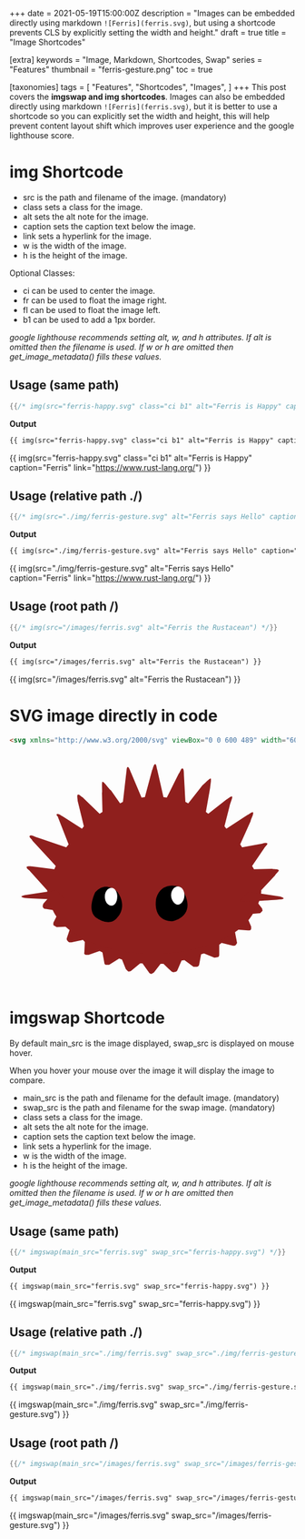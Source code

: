 +++
date = 2021-05-19T15:00:00Z
description = "Images can be embedded directly using markdown `![Ferris](ferris.svg)`, but using a shortcode prevents CLS by explicitly setting the width and height."
draft = true
title = "Image Shortcodes"

[extra]
keywords = "Image, Markdown, Shortcodes, Swap"
series = "Features"
thumbnail = "ferris-gesture.png"
toc = true

[taxonomies]
tags = [
    "Features",
    "Shortcodes",
    "Images",
]
+++
This post covers the **imgswap and img shortcodes**. Images can also be embedded directly using markdown `![Ferris](ferris.svg)`, but it is better to use a shortcode so you can explicitly set the width and height, this will help prevent content layout shift which improves user experience and the google lighthouse score.

<!-- more -->

# img Shortcode

- src is the path and filename of the image. (mandatory)
- class sets a class for the image.
- alt sets the alt note for the image.
- caption sets the caption text below the image.
- link sets a hyperlink for the image.
- w is the width of the image.
- h is the height of the image.

Optional Classes:

- ci can be used to center the image.
- fr can be used to float the image right.
- fl can be used to float the image left.
- b1 can be used to add a 1px border.

*google lighthouse recommends setting alt, w, and h attributes. If alt is omitted then the filename is used. If w or h are omitted then get_image_metadata() fills these values.*

## Usage (same path)

```rs
{{/* img(src="ferris-happy.svg" class="ci b1" alt="Ferris is Happy" caption="Ferris" link="https://www.rust-lang.org/") */}}
```

**Output**

```html
{{ img(src="ferris-happy.svg" class="ci b1" alt="Ferris is Happy" caption="Ferris" link="https://www.rust-lang.org/") }}
```

{{ img(src="ferris-happy.svg" class="ci b1" alt="Ferris is Happy" caption="Ferris" link="<https://www.rust-lang.org/>") }}

## Usage (relative path ./)

```rs
{{/* img(src="./img/ferris-gesture.svg" alt="Ferris says Hello" caption="Ferris" link="https://www.rust-lang.org/") */}}
```

**Output**

```html
{{ img(src="./img/ferris-gesture.svg" alt="Ferris says Hello" caption="Ferris" link="https://www.rust-lang.org/") }}
```

{{ img(src="./img/ferris-gesture.svg" alt="Ferris says Hello" caption="Ferris" link="<https://www.rust-lang.org/>") }}

## Usage (root path /)

```rs
{{/* img(src="/images/ferris.svg" alt="Ferris the Rustacean") */}}
```

**Output**

```html
{{ img(src="/images/ferris.svg" alt="Ferris the Rustacean") }}
```

{{ img(src="/images/ferris.svg" alt="Ferris the Rustacean") }}

# SVG image directly in code

```html
<svg xmlns="http://www.w3.org/2000/svg" viewBox="0 0 600 489" width="600" height="489"><g fill="#8f1f1d"><path d="M70 324c1 3 3 4 6 4l24 4 2 5-10 20v5l7 4 24-1 4 4-7 21c0 2 0 4 3 6 1 2 4 2 7 2l24-5 4 4-1 22c-1 2 0 4 3 5h6l23-8 6 3 4 22c0 2 1 3 3 4h7l21-13 6 2 8 20 5 5c3 0 5 0 7-2l18-15h5l13 18c1 2 3 4 6 4l5-3 14-18h6l17 16c1 1 4 2 6 1 3 0 5-1 6-3l9-21 6-1 19 14h7c3 0 5-3 5-5l4-21 6-2 22 9 7-1c2-1 3-2 3-5v-21l5-4 24 6c3 0 5 0 6-2 2-2 3-4 2-6l-4-21 3-5 24 2c4 0 6 0 7-3v-5l-9-21 3-5 25-2 5-5-1-5-14-18c0-1-1-19-12-33v-1c-26-36-106-64-201-65-100-2-184 26-206 64-10 10-12 26-11 26l-15 17c-1 3-2 5-1 7z"/><path d="M565 247c-1-3-12-2-14-3l-38 1-4-7 26-38c1-2 7-7 6-9-3-3-12 1-14 1l-39 7-4-6 22-49c0-3 7-15 5-18-2-2-11 6-13 6l-43 28-4-5 11-43c0-3 7-18 5-19-2-2-9 5-12 6l-38 30-5-4 9-51c0-3 3-18 1-19s-15 13-17 14l-30 38-6-3-3-56c0-3 0-14-3-14-3-1-5 8-8 11l-25 50-7-1-13-57c-1-3-2-12-4-12-4 0-5 10-7 13l-15 56-7 1-22-52c-1-2-4-12-7-12-3 1-2 9-3 12l-7 61-6 3-19-27c-3-1-15-19-18-18-2 1 0 21-1 23l1 40-6 4-36-35c-3-1-7-7-10-5-2 2 0 10 0 13l13 53-4 5-41-26c-2-1-10-7-12-4-2 2 3 4 3 7l22 56-5 6-65-22c-3-1-10-5-12-1-1 2 5 6 6 9l49 53-3 7-47-6c-3 0-9-1-11 1-1 4 6 7 7 9l36 40a116 116 0 0 0 14 46c27 50 110 87 209 87 105 0 193-41 214-95 11-15 13-37 12-38l29-31c2-4 9-9 8-11z"/><path d="m99 289-67 10c-13 3-5 5 0 6 14 2 84 3 85 4zm402 3 67 10c13 4 5 6 0 6-14 2-84 5-86 5z"/></g><path d="M227 293s-24-26-47 0c0 0-18 35 0 52 0 0 30 24 47 0 0 0 21-20 0-52z"/><path fill="#fff" d="M200 302c0 11 6 19 14 19 7 0 12-8 12-19 0-10-5-18-12-18-8 0-14 8-14 18z"/><path d="M360 283s-40-17-52 22c0 0-11 47 33 49 0 0 58-10 19-71z"/><path fill="#fff" d="M339 299c0 10 7 20 14 20 8 0 14-10 14-20s-6-18-14-18c-7 0-14 8-14 18z"/></svg>
```

<svg xmlns="http://www.w3.org/2000/svg" viewBox="0 0 600 489" width="600" height="489"><g fill="#8f1f1d"><path d="M70 324c1 3 3 4 6 4l24 4 2 5-10 20v5l7 4 24-1 4 4-7 21c0 2 0 4 3 6 1 2 4 2 7 2l24-5 4 4-1 22c-1 2 0 4 3 5h6l23-8 6 3 4 22c0 2 1 3 3 4h7l21-13 6 2 8 20 5 5c3 0 5 0 7-2l18-15h5l13 18c1 2 3 4 6 4l5-3 14-18h6l17 16c1 1 4 2 6 1 3 0 5-1 6-3l9-21 6-1 19 14h7c3 0 5-3 5-5l4-21 6-2 22 9 7-1c2-1 3-2 3-5v-21l5-4 24 6c3 0 5 0 6-2 2-2 3-4 2-6l-4-21 3-5 24 2c4 0 6 0 7-3v-5l-9-21 3-5 25-2 5-5-1-5-14-18c0-1-1-19-12-33v-1c-26-36-106-64-201-65-100-2-184 26-206 64-10 10-12 26-11 26l-15 17c-1 3-2 5-1 7z"/><path d="M565 247c-1-3-12-2-14-3l-38 1-4-7 26-38c1-2 7-7 6-9-3-3-12 1-14 1l-39 7-4-6 22-49c0-3 7-15 5-18-2-2-11 6-13 6l-43 28-4-5 11-43c0-3 7-18 5-19-2-2-9 5-12 6l-38 30-5-4 9-51c0-3 3-18 1-19s-15 13-17 14l-30 38-6-3-3-56c0-3 0-14-3-14-3-1-5 8-8 11l-25 50-7-1-13-57c-1-3-2-12-4-12-4 0-5 10-7 13l-15 56-7 1-22-52c-1-2-4-12-7-12-3 1-2 9-3 12l-7 61-6 3-19-27c-3-1-15-19-18-18-2 1 0 21-1 23l1 40-6 4-36-35c-3-1-7-7-10-5-2 2 0 10 0 13l13 53-4 5-41-26c-2-1-10-7-12-4-2 2 3 4 3 7l22 56-5 6-65-22c-3-1-10-5-12-1-1 2 5 6 6 9l49 53-3 7-47-6c-3 0-9-1-11 1-1 4 6 7 7 9l36 40a116 116 0 0 0 14 46c27 50 110 87 209 87 105 0 193-41 214-95 11-15 13-37 12-38l29-31c2-4 9-9 8-11z"/><path d="m99 289-67 10c-13 3-5 5 0 6 14 2 84 3 85 4zm402 3 67 10c13 4 5 6 0 6-14 2-84 5-86 5z"/></g><path d="M227 293s-24-26-47 0c0 0-18 35 0 52 0 0 30 24 47 0 0 0 21-20 0-52z"/><path fill="#fff" d="M200 302c0 11 6 19 14 19 7 0 12-8 12-19 0-10-5-18-12-18-8 0-14 8-14 18z"/><path d="M360 283s-40-17-52 22c0 0-11 47 33 49 0 0 58-10 19-71z"/><path fill="#fff" d="M339 299c0 10 7 20 14 20 8 0 14-10 14-20s-6-18-14-18c-7 0-14 8-14 18z"/></svg>

# imgswap Shortcode

By default main_src is the image displayed, swap_src is displayed on mouse hover.

When you hover your mouse over the image it will display the image to compare.

- main_src is the path and filename for the default image. (mandatory)
- swap_src is the path and filename for the swap image. (mandatory)
- class sets a class for the image.
- alt sets the alt note for the image.
- caption sets the caption text below the image.
- link sets a hyperlink for the image.
- w is the width of the image.
- h is the height of the image.

*google lighthouse recommends setting alt, w, and h attributes. If alt is omitted then the filename is used. If w or h are omitted then get_image_metadata() fills these values.*

## Usage (same path)

```rs
{{/* imgswap(main_src="ferris.svg" swap_src="ferris-happy.svg") */}}
```

**Output**

```html
{{ imgswap(main_src="ferris.svg" swap_src="ferris-happy.svg") }}
```

{{ imgswap(main_src="ferris.svg" swap_src="ferris-happy.svg") }}

## Usage (relative path ./)

```rs
{{/* imgswap(main_src="./img/ferris.svg" swap_src="./img/ferris-gesture.svg") */}}
```

**Output**

```html
{{ imgswap(main_src="./img/ferris.svg" swap_src="./img/ferris-gesture.svg") }}
```

{{ imgswap(main_src="./img/ferris.svg" swap_src="./img/ferris-gesture.svg") }}

## Usage (root path /)

```rs
{{/* imgswap(main_src="/images/ferris.svg" swap_src="/images/ferris-gesture.svg") */}}
```

**Output**

```html
{{ imgswap(main_src="/images/ferris.svg" swap_src="/images/ferris-gesture.svg") }}
```

{{ imgswap(main_src="/images/ferris.svg" swap_src="/images/ferris-gesture.svg") }}
